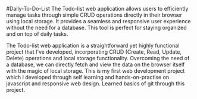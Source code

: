 #Daily-To-Do-List
The Todo-list web application allows users to efficiently manage tasks through simple CRUD operations directly in their browser using local storage. It provides a seamless and responsive user experience without the need for a database. This tool is perfect for staying organized and on top of daily tasks.



The Todo-list web application is a straightforward yet highly functional project that I've developed, incorporating CRUD (Create, Read, Update, Delete) operations and local storage functionality. Overcoming the need of a database, we can directly fetch and view the data on the browser itself with the magic of local storage.
This is my first web development project which I developed through self learning and hands-on-practise on javascript and responsive web design.
Learned basics of git through this project.
